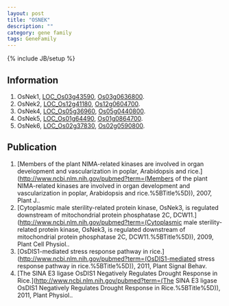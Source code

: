 ```yaml
---
layout: post
title: "OSNEK"
description: ""
category: gene family
tags: GeneFamily
---
```

{% include JB/setup %}

## Information
1. OsNek1, [LOC_Os03g43590](http://rice.plantbiology.msu.edu/cgi-bin/ORF_infopage.cgi?orf=LOC_Os03g43590), [Os03g0636800](http://rapdb.dna.affrc.go.jp/viewer/gbrowse_details/irgsp1?name=Os03g0636800).
2. OsNek2, [LOC_Os12g41180](http://rice.plantbiology.msu.edu/cgi-bin/ORF_infopage.cgi?orf=LOC_Os12g41180), [Os12g0604700](http://rapdb.dna.affrc.go.jp/viewer/gbrowse_details/irgsp1?name=Os12g0604700).
3. OsNek4, [LOC_Os05g36960](http://rice.plantbiology.msu.edu/cgi-bin/ORF_infopage.cgi?orf=LOC_Os05g36960), [Os05g0440800](http://rapdb.dna.affrc.go.jp/viewer/gbrowse_details/irgsp1?name=Os05g0440800).
4. OsNek5, [LOC_Os01g64490](http://rice.plantbiology.msu.edu/cgi-bin/ORF_infopage.cgi?orf=LOC_Os01g64490), [Os01g0864700](http://rapdb.dna.affrc.go.jp/viewer/gbrowse_details/irgsp1?name=Os01g0864700).
5. OsNek6, [LOC_Os02g37830](http://rice.plantbiology.msu.edu/cgi-bin/ORF_infopage.cgi?orf=LOC_Os02g37830), [Os02g0590800](http://rapdb.dna.affrc.go.jp/viewer/gbrowse_details/irgsp1?name=Os02g0590800).

## Publication
1. [Members of the plant NIMA-related kinases are involved in organ development and vascularization in poplar, Arabidopsis and rice.](http://www.ncbi.nlm.nih.gov/pubmed?term=(Members of the plant NIMA-related kinases are involved in organ development and vascularization in poplar, Arabidopsis and rice.%5BTitle%5D)), 2007, Plant J..
2. [Cytoplasmic male sterility-related protein kinase, OsNek3, is regulated downstream of mitochondrial protein phosphatase 2C, DCW11.](http://www.ncbi.nlm.nih.gov/pubmed?term=(Cytoplasmic male sterility-related protein kinase, OsNek3, is regulated downstream of mitochondrial protein phosphatase 2C, DCW11.%5BTitle%5D)), 2009, Plant Cell Physiol..
3. [OsDIS1-mediated stress response pathway in rice.](http://www.ncbi.nlm.nih.gov/pubmed?term=(OsDIS1-mediated stress response pathway in rice.%5BTitle%5D)), 2011, Plant Signal Behav.
4. [The SINA E3 ligase OsDIS1 Negatively Regulates Drought Response in Rice.](http://www.ncbi.nlm.nih.gov/pubmed?term=(The SINA E3 ligase OsDIS1 Negatively Regulates Drought Response in Rice.%5BTitle%5D)), 2011, Plant Physiol..


